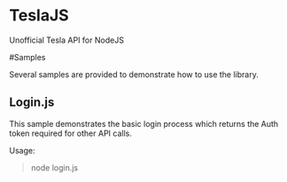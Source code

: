 # TeslaJS
Unofficial Tesla API for NodeJS

#Samples

Several samples are provided to demonstrate how to use the library.

## Login.js

This sample demonstrates the basic login process which returns the Auth token required for other API calls.

Usage:

>
> node login.js <username> <password>
>